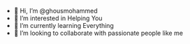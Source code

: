 - 👋 Hi, I’m @ghousmohammed
- 👀 I’m interested in Helping You
- 🌱 I’m currently learning Everything
- 💞️ I’m looking to collaborate with passionate people like me


<!---
ghousmohammed/ghousmohammed is a ✨ special ✨ repository because its `README.md` (this file) appears on your GitHub profile.
You can click the Preview link to take a look at your changes.
--->
